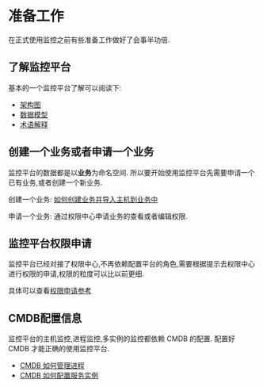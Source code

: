 # 准备工作

在正式使用监控之前有些准备工作做好了会事半功倍.

## 了解监控平台

基本的一个监控平台了解可以阅读下:

* [架构图](../concepts/architecture.md)
* [数据模型](../concepts/datamodule.md)
* [术语解释](../concepts/glossary.md)

## 创建一个业务或者申请一个业务

监控平台的数据都是以**业务**为命名空间. 所以要开始使用监控平台先需要申请一个已有业务,或者创建一个新业务.

创建一个业务: [如何创建业务并导入主机到业务中](../../../配置平台/产品白皮书/快速入门/case1.md)

申请一个业务: 通过权限中心申请业务的查看或者编辑权限.

## 监控平台权限申请

监控平台已经对接了权限中心,不再依赖配置平台的角色,需要根据提示去权限中心进行权限的申请,权限的粒度可以比以前更细. 

具体可以查看[权限申请参考](../faq/perm_faq.md)

## CMDB配置信息

监控平台的主机监控,进程监控,多实例的监控都依赖 CMDB 的配置. 配置好 CMDB 才能正确的使用监控平台.

 * [CMDB 如何管理进程](https://bk.tencent.com/docs/document/5.1/9/505)
 * [CMDB 如何配置服务实例](../../../配置平台/产品白皮书/产品功能/Instance.md)


